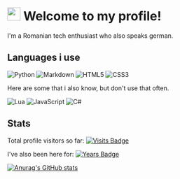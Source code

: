 # <img src = "https://raw.githubusercontent.com/MartinHeinz/MartinHeinz/master/wave.gif" width = 30px> Welcome to my profile!
I'm a Romanian tech enthusiast who also speaks german.

## Languages i use
![Python](https://img.shields.io/badge/python-3670A0?style=for-the-badge&logo=python&logoColor=ffdd54)
![Markdown](https://img.shields.io/badge/markdown-%23000000.svg?style=for-the-badge&logo=markdown&logoColor=white)
![HTML5](https://img.shields.io/badge/html5-%23E34F26.svg?style=for-the-badge&logo=html5&logoColor=white)
![CSS3](https://img.shields.io/badge/css3-%231572B6.svg?style=for-the-badge&logo=css3&logoColor=white)

Here are some that i also know, but don't use that often.


![Lua](https://img.shields.io/badge/lua-%232C2D72.svg?style=for-the-badge&logo=lua&logoColor=white)
![JavaScript](https://img.shields.io/badge/javascript-%23323330.svg?style=for-the-badge&logo=javascript&logoColor=%23F7DF1E)
![C#](https://img.shields.io/badge/c%23-%23239120.svg?style=for-the-badge&logo=csharp&logoColor=white)

## Stats
Total profile visitors so far: [![Visits Badge](https://badges.pufler.dev/visits/ScottN13/)](https://badges.pufler.dev)

    
I've also been here for: [![Years Badge](https://badges.pufler.dev/years/ScottN13)](https://badges.pufler.dev)

[![Anurag's GitHub stats](https://github-readme-stats.vercel.app/api?username=ScottN13)](https://github.com/anuraghazra/github-readme-stats)
